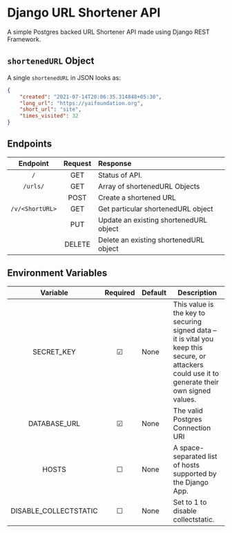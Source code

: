 # Django URL Shortener API

A simple Postgres backed URL Shortener API made using Django REST Framework.

## `shortenedURL` Object

A single `shortenedURL` in JSON looks as:

```json
{
    "created": "2021-07-14T20:06:35.314848+05:30",
    "long_url": "https://yaifoundation.org",
    "short_url": "site",
    "times_visited": 32
}
```

## Endpoints

|     Endpoint    | Request |               Response                 |
| :-------------: | :-----: | :------------------------------------- |
| `/` |   GET   | Status of API.                         |
| `/urls/` |   GET   | Array of shortenedURL Objects          |
|                 |   POST  | Create a shortened URL                 |
| `/v/<ShortURL>` |   GET   | Get particular shortenedURL object     |
|                 |   PUT   | Update an existing shortenedURL object |
|                 | DELETE  | Delete an existing shortenedURL object |

## Environment Variables

|       Variable        | Required | Default | Description |
| :-------------------: | :------: | ------- | ----------- |
|      SECRET_KEY       | &#9745; | None | This value is the key to securing signed data – it is vital you keep this secure, or attackers could use it to generate their own signed values. |
|     DATABASE_URL      | &#9745; | None | The valid Postgres Connection URI |
|         HOSTS         | &#9744; | None | A space-separated list of hosts supported by the Django App. |
| DISABLE_COLLECTSTATIC | &#9744; | None | Set to 1 to disable collectstatic. |
